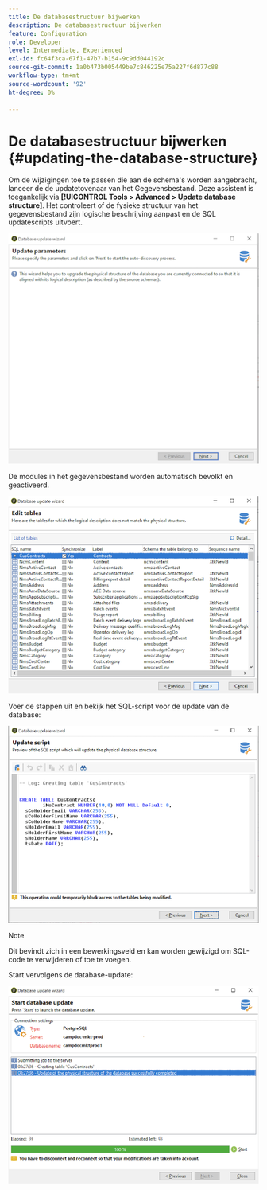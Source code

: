 ```yaml
---
title: De databasestructuur bijwerken
description: De databasestructuur bijwerken
feature: Configuration
role: Developer
level: Intermediate, Experienced
exl-id: fc64f3ca-67f1-47b7-b154-9c9dd044192c
source-git-commit: 1a0b473b005449be7c846225e75a227f6d877c88
workflow-type: tm+mt
source-wordcount: '92'
ht-degree: 0%

---
```


# De databasestructuur bijwerken {#updating-the-database-structure}

Om de wijzigingen toe te passen die aan de schema&#39;s worden aangebracht, lanceer de de updatetovenaar van het Gegevensbestand. Deze assistent is toegankelijk via **[!UICONTROL Tools > Advanced > Update database structure]**. Het controleert of de fysieke structuur van het gegevensbestand zijn logische beschrijving aanpast en de SQL updatescripts uitvoert.

![](assets/schema_update.png)

De modules in het gegevensbestand worden automatisch bevolkt en geactiveerd.

![](assets/schema_update_select2.png)

Voer de stappen uit en bekijk het SQL-script voor de update van de database:

![](assets/schema_update2.png)

>[!NOTE]
>
>Dit bevindt zich in een bewerkingsveld en kan worden gewijzigd om SQL-code te verwijderen of toe te voegen.

Start vervolgens de database-update:

![](assets/schema_update3.png)
